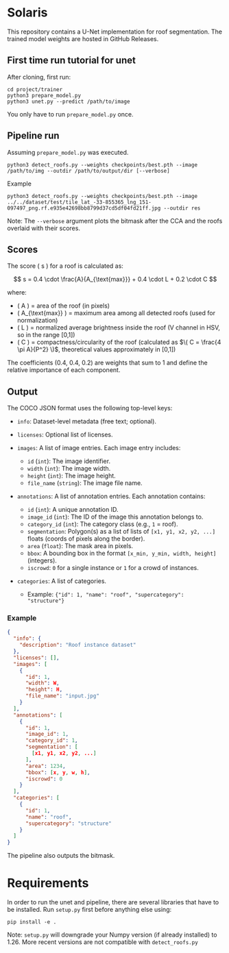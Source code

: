 # Solaris

This repository contains a U-Net implementation for roof segmentation. The trained model weights are hosted in GitHub Releases.  

## First time run tutorial for unet

After cloning, first run:
```
cd project/trainer
python3 prepare_model.py
python3 unet.py --predict /path/to/image
```
You only have to run `prepare_model.py` once.

## Pipeline run

Assuming `prepare_model.py` was executed.
```
python3 detect_roofs.py --weights checkpoints/best.pth --image /path/to/img --outdir /path/to/output/dir [--verbose]
```

Example
```
python3 detect_roofs.py --weights checkpoints/best.pth --image ../../dataset/test/tile_lat_-33-855365_lng_151-097497_png.rf.e935e42698bb8799d37cd5df04fd21ff.jpg --outdir res
```

Note: The `--verbose` argument plots the bitmask after the CCA and the roofs overlaid with their scores.

## Scores

The score \( s \) for a roof is calculated as:

$$
s = 0.4 \cdot \frac{A}{A_{\text{max}}} + 0.4 \cdot L + 0.2 \cdot C
$$

where:

- \( A \) = area of the roof (in pixels)  
- \( A_{\text{max}} \) = maximum area among all detected roofs (used for normalization)  
- \( L \) = normalized average brightness inside the roof (V channel in HSV, so in the range [0,1])  
- \( C \) = compactness/circularity of the roof (calculated as $\( C = \frac{4 \pi A}{P^2} \)$, theoretical values approximately in [0,1])  

The coefficients (0.4, 0.4, 0.2) are weights that sum to 1 and define the relative importance of each component.

## Output

The COCO JSON format uses the following top-level keys:

* `info`: Dataset-level metadata (free text; optional).

* `licenses`: Optional list of licenses.

* `images`: A list of image entries. Each image entry includes:
    * `id` (`int`): The image identifier.
    * `width` (`int`): The image width.
    * `height` (`int`): The image height.
    * `file_name` (`string`): The image file name.

* `annotations`: A list of annotation entries. Each annotation contains:
    * `id` (`int`): A unique annotation ID.
    * `image_id` (`int`): The ID of the image this annotation belongs to.
    * `category_id` (`int`): The category class (e.g., `1` = roof).
    * `segmentation`: Polygon(s) as a list of lists of `[x1, y1, x2, y2, ...]` floats (coords of pixels along the border).
    * `area` (`float`): The mask area in pixels.
    * `bbox`: A bounding box in the format `[x_min, y_min, width, height]` (integers).
    * `iscrowd`: `0` for a single instance or `1` for a crowd of instances.

* `categories`: A list of categories.
    * Example: `{"id": 1, "name": "roof", "supercategory": "structure"}`

### Example

```json
{
  "info": {
    "description": "Roof instance dataset"
  },
  "licenses": [],
  "images": [
    {
      "id": 1,
      "width": W,
      "height": H,
      "file_name": "input.jpg"
    }
  ],
  "annotations": [
    {
      "id": 1,
      "image_id": 1,
      "category_id": 1,
      "segmentation": [
        [x1, y1, x2, y2, ...]
      ],
      "area": 1234,
      "bbox": [x, y, w, h],
      "iscrowd": 0
    }
  ],
  "categories": [
    {
      "id": 1,
      "name": "roof",
      "supercategory": "structure"
    }
  ]
}
```

The pipeline also outputs the bitmask.


# Requirements
In order to run the unet and pipeline, there are several libraries that have to be installed.
Run `setup.py` first before anything else using:
```
pip install -e .
```
Note: `setup.py` will downgrade your Numpy version (if already installed) to 1.26. 
More recent versions are not compatible with `detect_roofs.py`